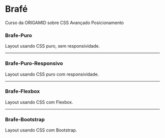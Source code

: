 <h1>Brafé</h1>
<p>Curso da ORIGAMID sobre CSS Avançado Posicionamento</p>

<h3>Brafe-Puro</h3>
<p>Layout usando CSS puro, sem responsividade.</p>

<hr>

<h3>Brafe-Puro-Responsivo</h3>
<p>Layout usando CSS puro com responsividade.</p>

<hr>

<h3>Brafe-Flexbox</h3>
<p>Layout usando CSS com Flexbox.</p>

<hr>

<h3>Brafe-Bootstrap</h3>
<p>Layout usando CSS com Bootstrap.</p>